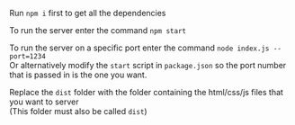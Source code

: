 Run `npm i` first to get all the dependencies

To run the server enter the command `npm start`

To run the server on a specific port enter the command `node index.js --port=1234` <br>
Or alternatively modify the `start` script in `package.json` so the port number that is passed in is the one you want.

Replace the `dist` folder with the folder containing the html/css/js files that you want to server <br>
(This folder must also be called `dist`)